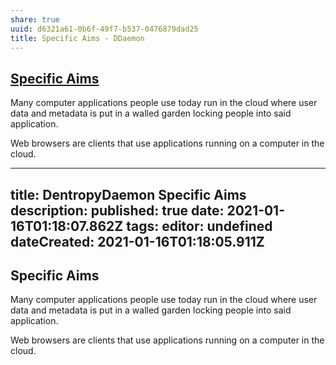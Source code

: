 ```yaml
---
share: true
uuid: d6321a61-0b6f-49f7-b537-0476879dad25
title: Specific Aims - DDaemon
---
```

## [Specific Aims](../5a73b29e-e4d3-4150-a48a-6db2c929d231)

Many computer applications people use today run in the cloud where user data and metadata is put in a walled garden locking people into said application. 

Web browsers are clients that use applications running on a computer in the cloud.




---
title: DentropyDaemon Specific Aims
description: 
published: true
date: 2021-01-16T01:18:07.862Z
tags: 
editor: undefined
dateCreated: 2021-01-16T01:18:05.911Z
---

## Specific Aims

Many computer applications people use today run in the cloud where user data and metadata is put in a walled garden locking people into said application. 

Web browsers are clients that use applications running on a computer in the cloud.